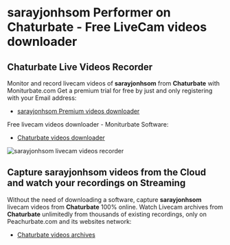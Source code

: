 # sarayjonhsom Performer on Chaturbate - Free LiveCam videos downloader

## Chaturbate Live Videos Recorder

Monitor and record livecam videos of **sarayjonhsom** from **Chaturbate** with Moniturbate.com
Get a premium trial for free by just and only registering with your Email address:
* [sarayjonhsom Premium videos downloader](https://moniturbate.com/request-demo-licence-key.html)

Free livecam videos downloader - Moniturbate Software:
* [Chaturbate videos downloader](https://moniturbate.com/moniturbate-download-software.html)

![sarayjonhsom livecam videos recorder](https://peachurnet.com/templates/moniturbate-software.png)


## Capture sarayjonhsom videos from the Cloud and watch your recordings on Streaming

Without the need of downloading a software, capture **sarayjonhsom** livecam videos from **Chaturbate** 100% online.
Watch Livecam archives from **Chaturbate** unlimitedly from thousands of existing recordings, only on Peachurbate.com and its websites network:
* [Chaturbate videos archives](https://peachurnet.com/)